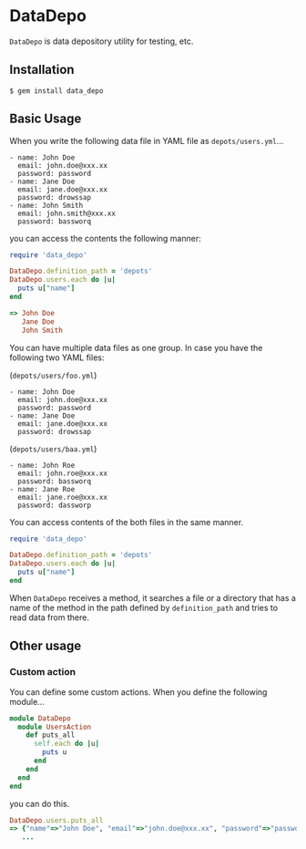 # DataDepo

`DataDepo` is data depository utility for testing, etc.

## Installation

```
$ gem install data_depo
```

## Basic Usage

When you write the following data file in YAML file
as `depots/users.yml`...

```
- name: John Doe
  email: john.doe@xxx.xx
  password: password
- name: Jane Doe
  email: jane.doe@xxx.xx
  password: drowssap
- name: John Smith
  email: john.smith@xxx.xx
  password: bassworq
```

you can access the contents the following manner:

```ruby
require 'data_depo'

DataDepo.definition_path = 'depots'
DataDepo.users.each do |u|
  puts u["name"]
end

=> John Doe
   Jane Doe
   John Smith
```

You can have multiple data files as one group.
In case you have the following two YAML files:

(`depots/users/foo.yml`)
```
- name: John Doe
  email: john.doe@xxx.xx
  password: password
- name: Jane Doe
  email: jane.doe@xxx.xx
  password: drowssap
```

(`depots/users/baa.yml`)
```
- name: John Roe
  email: john.roe@xxx.xx
  password: bassworq
- name: Jane Roe
  email: jane.roe@xxx.xx
  password: dassworp
```

You can access contents of the both files in the same manner.

```ruby
require 'data_depo'

DataDepo.definition_path = 'depots'
DataDepo.users.each do |u|
  puts u["name"]
end
```

When `DataDepo` receives a method, it searches a file or a directory
that has a name of the method in the path defined by `definition_path`
and tries to read data from there.

## Other usage

### Custom action

You can define some custom actions.
When you define the following module...

```ruby
module DataDepo
  module UsersAction
    def puts_all
      self.each do |u|
        puts u
      end
    end
  end
end
```

you can do this.

```ruby
DataDepo.users.puts_all
=> {"name"=>"John Doe", "email"=>"john.doe@xxx.xx", "password"=>"password"}
   ...
```
